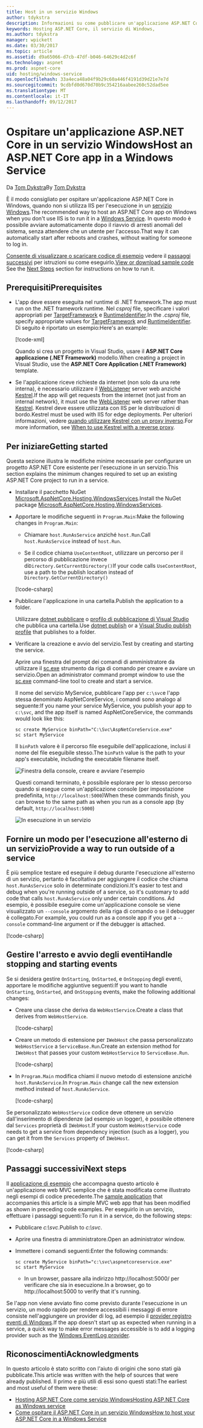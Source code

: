 ```yaml
---
title: Host in un servizio Windows
author: tdykstra
description: Informazioni su come pubblicare un'applicazione ASP.NET Core in un servizio Windows.
keywords: Hosting ASP.NET Core, il servizio di Windows,
ms.author: tdykstra
manager: wpickett
ms.date: 03/30/2017
ms.topic: article
ms.assetid: d9a65066-d7cb-47df-b046-64629c4d2c6f
ms.technology: aspnet
ms.prod: aspnet-core
uid: hosting/windows-service
ms.openlocfilehash: 33a4eca48a04f9b29c60a446f4191d39d21e7e7d
ms.sourcegitcommit: 9cdbfd0d670d70b9c354216aabee260c52dad5ee
ms.translationtype: MT
ms.contentlocale: it-IT
ms.lasthandoff: 09/12/2017
---
```

# <a name="host-an-aspnet-core-app-in-a-windows-service"></a><span data-ttu-id="b3866-104">Ospitare un'applicazione ASP.NET Core in un servizio Windows</span><span class="sxs-lookup"><span data-stu-id="b3866-104">Host an ASP.NET Core app in a Windows Service</span></span>

<span data-ttu-id="b3866-105">Da [Tom Dykstra](https://github.com/tdykstra)</span><span class="sxs-lookup"><span data-stu-id="b3866-105">By [Tom Dykstra](https://github.com/tdykstra)</span></span>

<span data-ttu-id="b3866-106">È il modo consigliato per ospitare un'applicazione ASP.NET Core in Windows, quando non si utilizza IIS per l'esecuzione in un [servizio Windows](https://docs.microsoft.com/dotnet/framework/windows-services/introduction-to-windows-service-applications).</span><span class="sxs-lookup"><span data-stu-id="b3866-106">The recommended way to host an ASP.NET Core app on Windows when you don't use IIS is to run it in a [Windows Service](https://docs.microsoft.com/dotnet/framework/windows-services/introduction-to-windows-service-applications).</span></span> <span data-ttu-id="b3866-107">In questo modo è possibile avviare automaticamente dopo il riavvio di arresti anomali del sistema, senza attendere che un utente per l'accesso.</span><span class="sxs-lookup"><span data-stu-id="b3866-107">That way it can automatically start after reboots and crashes, without waiting for someone to log in.</span></span>

<span data-ttu-id="b3866-108">[Consente di visualizzare o scaricare codice di esempio](https://github.com/aspnet/Docs/tree/master/aspnetcore/hosting/windows-service/sample) vedere il [passaggi successivi](#next-steps) per istruzioni su come eseguirlo.</span><span class="sxs-lookup"><span data-stu-id="b3866-108">[View or download sample code](https://github.com/aspnet/Docs/tree/master/aspnetcore/hosting/windows-service/sample) See the [Next Steps](#next-steps) section for instructions on how to run it.</span></span>

## <a name="prerequisites"></a><span data-ttu-id="b3866-109">Prerequisiti</span><span class="sxs-lookup"><span data-stu-id="b3866-109">Prerequisites</span></span>

* <span data-ttu-id="b3866-110">L'app deve essere eseguita nel runtime di .NET framework.</span><span class="sxs-lookup"><span data-stu-id="b3866-110">The app must run on the .NET framework runtime.</span></span>  <span data-ttu-id="b3866-111">Nel *csproj* file, specificare i valori appropriati per [TargetFramework](https://docs.microsoft.com/nuget/schema/target-frameworks) e [RuntimeIdentifier](https://docs.microsoft.com/dotnet/articles/core/rid-catalog).</span><span class="sxs-lookup"><span data-stu-id="b3866-111">In the *.csproj* file, specify appropriate values for [TargetFramework](https://docs.microsoft.com/nuget/schema/target-frameworks) and [RuntimeIdentifier](https://docs.microsoft.com/dotnet/articles/core/rid-catalog).</span></span> <span data-ttu-id="b3866-112">Di seguito è riportato un esempio:</span><span class="sxs-lookup"><span data-stu-id="b3866-112">Here's an example:</span></span>

  [!code-xml[](windows-service/sample/AspNetCoreService.csproj?range=3-6)]

  <span data-ttu-id="b3866-113">Quando si crea un progetto in Visual Studio, usare il **ASP.NET Core applicazione (.NET Framework)** modello.</span><span class="sxs-lookup"><span data-stu-id="b3866-113">When creating a project in Visual Studio, use the **ASP.NET Core Application (.NET Framework)** template.</span></span>

* <span data-ttu-id="b3866-114">Se l'applicazione riceve richieste da internet (non solo da una rete interna), è necessario utilizzare il [WebListener](xref:fundamentals/servers/weblistener) server web anziché [Kestrel](xref:fundamentals/servers/kestrel).</span><span class="sxs-lookup"><span data-stu-id="b3866-114">If the app will get requests from the internet (not just from an internal network), it must use the [WebListener](xref:fundamentals/servers/weblistener) web server rather than [Kestrel](xref:fundamentals/servers/kestrel).</span></span>  <span data-ttu-id="b3866-115">Kestrel deve essere utilizzata con IIS per le distribuzioni di bordo.</span><span class="sxs-lookup"><span data-stu-id="b3866-115">Kestrel must be used with IIS for edge deployments.</span></span>  <span data-ttu-id="b3866-116">Per ulteriori informazioni, vedere [quando utilizzare Kestrel con un proxy inverso](xref:fundamentals/servers/kestrel#when-to-use-kestrel-with-a-reverse-proxy).</span><span class="sxs-lookup"><span data-stu-id="b3866-116">For more information, see [When to use Kestrel with a reverse proxy](xref:fundamentals/servers/kestrel#when-to-use-kestrel-with-a-reverse-proxy).</span></span>

## <a name="getting-started"></a><span data-ttu-id="b3866-117">Per iniziare</span><span class="sxs-lookup"><span data-stu-id="b3866-117">Getting started</span></span>

<span data-ttu-id="b3866-118">Questa sezione illustra le modifiche minime necessarie per configurare un progetto ASP.NET Core esistente per l'esecuzione in un servizio.</span><span class="sxs-lookup"><span data-stu-id="b3866-118">This section explains the minimum changes required to set up an existing ASP.NET Core project to run in a service.</span></span>

* <span data-ttu-id="b3866-119">Installare il pacchetto NuGet [Microsoft.AspNetCore.Hosting.WindowsServices](https://www.nuget.org/packages/Microsoft.AspNetCore.Hosting.WindowsServices/).</span><span class="sxs-lookup"><span data-stu-id="b3866-119">Install the NuGet package [Microsoft.AspNetCore.Hosting.WindowsServices](https://www.nuget.org/packages/Microsoft.AspNetCore.Hosting.WindowsServices/).</span></span>

* <span data-ttu-id="b3866-120">Apportare le modifiche seguenti in `Program.Main`:</span><span class="sxs-lookup"><span data-stu-id="b3866-120">Make the following changes in `Program.Main`:</span></span>
  
  * <span data-ttu-id="b3866-121">Chiamare `host.RunAsService` anziché `host.Run`.</span><span class="sxs-lookup"><span data-stu-id="b3866-121">Call `host.RunAsService` instead of `host.Run`.</span></span>
  
  * <span data-ttu-id="b3866-122">Se il codice chiama `UseContentRoot`, utilizzare un percorso per il percorso di pubblicazione invece di`Directory.GetCurrentDirectory()`</span><span class="sxs-lookup"><span data-stu-id="b3866-122">If your code calls `UseContentRoot`, use a path to the publish location instead of `Directory.GetCurrentDirectory()`</span></span> 
  
  [!code-csharp[](windows-service/sample/Program.cs?name=ServiceOnly&highlight=3-4,8,14)]

* <span data-ttu-id="b3866-123">Pubblicare l'applicazione in una cartella.</span><span class="sxs-lookup"><span data-stu-id="b3866-123">Publish the application to a folder.</span></span>

  <span data-ttu-id="b3866-124">Utilizzare [dotnet pubblicare](https://docs.microsoft.com/dotnet/articles/core/tools/dotnet-publish) o [profilo di pubblicazione di Visual Studio](xref:publishing/web-publishing-vs) che pubblica una cartella.</span><span class="sxs-lookup"><span data-stu-id="b3866-124">Use [dotnet publish](https://docs.microsoft.com/dotnet/articles/core/tools/dotnet-publish) or a [Visual Studio publish profile](xref:publishing/web-publishing-vs) that publishes to a folder.</span></span>

* <span data-ttu-id="b3866-125">Verificare la creazione e avvio del servizio.</span><span class="sxs-lookup"><span data-stu-id="b3866-125">Test by creating and starting the service.</span></span>

  <span data-ttu-id="b3866-126">Aprire una finestra del prompt dei comandi di amministratore da utilizzare il [sc.exe](https://technet.microsoft.com/library/bb490995) strumento da riga di comando per creare e avviare un servizio.</span><span class="sxs-lookup"><span data-stu-id="b3866-126">Open an administrator command prompt window to use the [sc.exe](https://technet.microsoft.com/library/bb490995) command-line tool to create and start a service.</span></span>  
  
  <span data-ttu-id="b3866-127">Il nome del servizio MyService, pubblicare l'app per `c:\svc`e l'app stessa denominato AspNetCoreService, i comandi sono analogo al seguente:</span><span class="sxs-lookup"><span data-stu-id="b3866-127">If you name your service MyService, you publish your app to `c:\svc`, and the app itself is named AspNetCoreService, the commands would look like this:</span></span>

  ```console
  sc create MyService binPath="C:\Svc\AspNetCoreService.exe"
  sc start MyService
  ```
  <span data-ttu-id="b3866-128">Il `binPath` valore è il percorso file eseguibile dell'applicazione, inclusi il nome del file eseguibile stesso.</span><span class="sxs-lookup"><span data-stu-id="b3866-128">The `binPath` value is the path to your app's executable, including the executable filename itself.</span></span>

  ![Finestra della console, creare e avviare l'esempio](windows-service/_static/create-start.png)

  <span data-ttu-id="b3866-130">Questi comandi terminato, è possibile esplorare per lo stesso percorso quando si esegue come un'applicazione console (per impostazione predefinita, `http://localhost:5000`)</span><span class="sxs-lookup"><span data-stu-id="b3866-130">When these commands finish, you can browse to the same path as when you run as a console app (by default, `http://localhost:5000`)</span></span>

  ![In esecuzione in un servizio](windows-service/_static/running-in-service.png)


## <a name="provide-a-way-to-run-outside-of-a-service"></a><span data-ttu-id="b3866-132">Fornire un modo per l'esecuzione all'esterno di un servizio</span><span class="sxs-lookup"><span data-stu-id="b3866-132">Provide a way to run outside of a service</span></span>

<span data-ttu-id="b3866-133">È più semplice testare ed eseguire il debug durante l'esecuzione all'esterno di un servizio, pertanto è facoltativa per aggiungere il codice che chiama `host.RunAsService` solo in determinate condizioni.</span><span class="sxs-lookup"><span data-stu-id="b3866-133">It's easier to test and debug when you're running outside of a service, so it's customary to add code that calls `host.RunAsService` only under certain conditions.</span></span>  <span data-ttu-id="b3866-134">Ad esempio, è possibile eseguire come un'applicazione console se viene visualizzato un `--console` argomento della riga di comando o se il debugger è collegato.</span><span class="sxs-lookup"><span data-stu-id="b3866-134">For example, you could run as a console app if you get a `--console` command-line argument or if the debugger is attached.</span></span>

[!code-csharp[](windows-service/sample/Program.cs?name=ServiceOrConsole)]

## <a name="handle-stopping-and-starting-events"></a><span data-ttu-id="b3866-135">Gestire l'arresto e avvio degli eventi</span><span class="sxs-lookup"><span data-stu-id="b3866-135">Handle stopping and starting events</span></span>

<span data-ttu-id="b3866-136">Se si desidera gestire `OnStarting`, `OnStarted`, e `OnStopping` degli eventi, apportare le modifiche aggiuntive seguenti:</span><span class="sxs-lookup"><span data-stu-id="b3866-136">If you want to handle `OnStarting`, `OnStarted`, and `OnStopping` events, make the following additional changes:</span></span>

* <span data-ttu-id="b3866-137">Creare una classe che deriva da `WebHostService`.</span><span class="sxs-lookup"><span data-stu-id="b3866-137">Create a class that derives from `WebHostService`.</span></span>

  [!code-csharp[](windows-service/sample/CustomWebHostService.cs?name=NoLogging)]

* <span data-ttu-id="b3866-138">Creare un metodo di estensione per `IWebHost` che passa personalizzato `WebHostService` a `ServiceBase.Run`.</span><span class="sxs-lookup"><span data-stu-id="b3866-138">Create an extension method for `IWebHost` that passes your custom `WebHostService` to `ServiceBase.Run`.</span></span>

  [!code-csharp[](windows-service/sample/WebHostServiceExtensions.cs?name=ExtensionsClass)]

* <span data-ttu-id="b3866-139">In `Program.Main` modifica chiami il nuovo metodo di estensione anziché `host.RunAsService`.</span><span class="sxs-lookup"><span data-stu-id="b3866-139">In `Program.Main` change call the new extension method instead of `host.RunAsService`.</span></span>

  [!code-csharp[](windows-service/sample/Program.cs?name=HandleStopStart&highlight=26)]

<span data-ttu-id="b3866-140">Se personalizzato `WebHostService` codice deve ottenere un servizio dall'inserimento di dipendenze (ad esempio un logger), è possibile ottenere dal `Services` proprietà di `IWebHost`.</span><span class="sxs-lookup"><span data-stu-id="b3866-140">If your custom `WebHostService` code needs to get a service from dependency injection (such as a logger), you can get it from the `Services` property of `IWebHost`.</span></span>

[!code-csharp[](windows-service/sample/CustomWebHostService.cs?name=Logging&highlight=7)]

## <a name="next-steps"></a><span data-ttu-id="b3866-141">Passaggi successivi</span><span class="sxs-lookup"><span data-stu-id="b3866-141">Next steps</span></span>

<span data-ttu-id="b3866-142">Il [applicazione di esempio](https://github.com/aspnet/Docs/tree/master/aspnetcore/hosting/windows-service/sample) che accompagna questo articolo è un'applicazione web MVC semplice che è stata modificata come illustrato negli esempi di codice precedente.</span><span class="sxs-lookup"><span data-stu-id="b3866-142">The [sample application](https://github.com/aspnet/Docs/tree/master/aspnetcore/hosting/windows-service/sample) that accompanies this article is a simple MVC web app that has been modified as shown in preceding code examples.</span></span>  <span data-ttu-id="b3866-143">Per eseguirlo in un servizio, effettuare i passaggi seguenti:</span><span class="sxs-lookup"><span data-stu-id="b3866-143">To run it in a service, do the following steps:</span></span>

* <span data-ttu-id="b3866-144">Pubblicare *c:\svc*.</span><span class="sxs-lookup"><span data-stu-id="b3866-144">Publish to *c:\svc*.</span></span>

* <span data-ttu-id="b3866-145">Aprire una finestra di amministratore.</span><span class="sxs-lookup"><span data-stu-id="b3866-145">Open an administrator window.</span></span>

* <span data-ttu-id="b3866-146">Immettere i comandi seguenti:</span><span class="sxs-lookup"><span data-stu-id="b3866-146">Enter the following commands:</span></span>

  ```console
  sc create MyService binPath="c:\svc\aspnetcoreservice.exe"
  sc start MyService
  ```

  * <span data-ttu-id="b3866-147">In un browser, passare alla indirizzo http://localhost:5000/ per verificare che sia in esecuzione.</span><span class="sxs-lookup"><span data-stu-id="b3866-147">In a browser, go to http://localhost:5000 to verify that it's running.</span></span>

<span data-ttu-id="b3866-148">Se l'app non viene avviato fino come previsto durante l'esecuzione in un servizio, un modo rapido per rendere accessibili i messaggi di errore consiste nell'aggiungere un provider di log, ad esempio il [provider registro eventi di Windows](xref:fundamentals/logging#eventlog).</span><span class="sxs-lookup"><span data-stu-id="b3866-148">If the app doesn't start up as expected when running in a service, a quick way to make error messages accessible is to add a logging provider such as the [Windows EventLog provider](xref:fundamentals/logging#eventlog).</span></span>

## <a name="acknowledgments"></a><span data-ttu-id="b3866-149">Riconoscimenti</span><span class="sxs-lookup"><span data-stu-id="b3866-149">Acknowledgments</span></span>

<span data-ttu-id="b3866-150">In questo articolo è stato scritto con l'aiuto di origini che sono stati già pubblicate.</span><span class="sxs-lookup"><span data-stu-id="b3866-150">This article was written with the help of sources that were already published.</span></span> <span data-ttu-id="b3866-151">Il primo e più utili di essi sono questi stati:</span><span class="sxs-lookup"><span data-stu-id="b3866-151">The earliest and most useful of them were these:</span></span>

* [<span data-ttu-id="b3866-152">Hosting ASP.NET Core come servizio Windows</span><span class="sxs-lookup"><span data-stu-id="b3866-152">Hosting ASP.NET Core as Windows service</span></span>](https://stackoverflow.com/questions/37346383/hosting-asp-net-core-as-windows-service/37464074)
* [<span data-ttu-id="b3866-153">Come ospitare il ASP.NET Core in un servizio Windows</span><span class="sxs-lookup"><span data-stu-id="b3866-153">How to host your ASP.NET Core in a Windows Service</span></span>](https://dotnetthoughts.net/how-to-host-your-aspnet-core-in-a-windows-service/)
